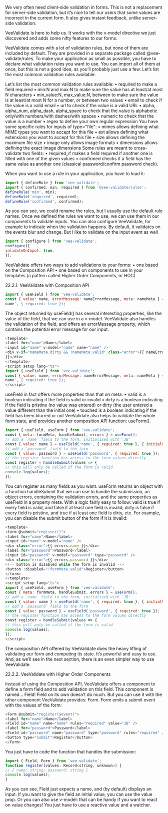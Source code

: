 
We very often need client-side validation in forms. This is not a replacement for server-side
validation, but it’s nice to tell our users that some values are incorrect in the current form. It also
gives instant feedback, unlike server-side validation.

VeeValidate is here to help us. It works with the v-model directive we just discovered and adds some
nifty features to our forms.

VeeValidate comes with a lot of validation rules, but none of them are included by default. They are
provided in a separate package called @vee-validate/rules. To make your application as small as
possible, you have to declare what validation rules you want to use. You can import all of them at
once, but this is not a good idea, as you’ll probably just use a few.
Let’s list the most common validation rules available:


Let’s list the most common validation rules available:
• required to make a field required
• min:N and max:N to make sure the value has at least/at most N characters
• min_value:N, max_value:N, between to make sure the value is at least/at most N for a number, or
between two values
• email to check if the value is a valid email
• url to check if the value is a valid URL
• alpha, alpha_num, alpha_dash, alpha_space to check that the value is alphabetic only/with
numbers/with dashes/with spaces
• numeric to check that the value is a number
• regex to define your own regular expression
You have some specific rules for inputs of type="file":
• mimes allows defining what MIME types you want to accept for this file
• ext allows defining what extensions you want to accept for this file
• size allows defining the maximum file size
• image only allows image formats
• dimensions allows defining the exact image dimensions
Some rules are meant to cross-validate two fields:
• required_if makes a field required if another one is filled with one of the given values
• confirmed checks if a field has the same value as another one (classical password/confirm
password check).

When you want to use a rule in your application, you have to load it:

```js
import { defineRule } from 'vee-validate';
import { confirmed, min, required } from '@vee-validate/rules';
defineRule('min', min);
defineRule('required', required);
defineRule('confirmed', confirmed);
```

As you can see, we could rename the rules, but I usually use the default rule names. Once we
defined the rules we want to use, we can use them in our components to validate inputs.
You can also configure VeeValidate, for example to indicate when the validation happens. By
default, it validates on the events blur and change. But I like to validate on the input event as well


```js
import { configure } from 'vee-validate';
configure({
validateOnInput: true,
});
```

VeeValidate offers two ways to add validations to your forms:
• one based on the Composition API
• one based on components to use in your templates (a pattern called Higher Order Components,
or HOC)

22.2.1. VeeValidate with Composition API

```js
import { useField } from 'vee-validate';
const { value: name, errorMessage: nameErrorMessage, meta: nameMeta } = useField('
name', { required: true });
```

The object returned by useField() has several interesting properties, like the value of the field, that
we can use in a v-model. VeeValidate also handles the validation of the field, and offers an
errorMessage property, which contains the potential error message for our input.

```js
<template>
<label for="name">Name</label>
<input id="name" v-model="name" name="name" />
<div v-if="nameMeta.dirty && !nameMeta.valid" class="error">{{ nameErrorMessage
}}</div>
</template>
<script setup lang="ts">
import { useField } from 'vee-validate';
const { value: name, errorMessage: nameErrorMessage, meta: nameMeta } = useField('
name', { required: true });
</script>
```

useField in fact offers more properties than that on meta:
• valid is a boolean indicating if the field is valid or invalid
• dirty is a boolean indicating if the field is pristine (no value was entered) or dirty (the user
entered a value different than the initial one)
• touched is a boolean indicating if the field has been blurred or not
VeeValidate also helps to validate the whole form state, and provides another composition API
function: useForm().

```js
import { useField, useForm } from 'vee-validate';
const { meta: formMeta, handleSubmit, errors } = useForm();
// add a `name` field to the form, initialized with 'JB'
const { value: name } = useField('name', { required: true }, { initialValue: 'JB' });
// add a `password` field to the form
const { value: password } = useField('password', { required: true });
// the register function has access to the form values directly
const register = handleSubmit(values => {
// this will only be called if the form is valid
console.log(values);
});
```

You can register as many fields as you want. useForm returns an object with a function handleSubmit
that we can use to handle the submission, an object errors, containing the validation errors, and
the same properties as useField in a property meta. With a logic fairly easy to follow: valid is true if
every field is valid, and false if at least one field is invalid; dirty is false if every field is pristine,
and true if at least one field is dirty, etc.
For example, you can disable the submit button of the form if it is invalid:

```js
<template>
<form @submit="register()">
<label for="name">Name</label>
<input id="name" v-model="name" />
<div class="error">{{ errors.name }}</div>
<label for="password">Password</label>
<input id="password" v-model="password" type="password" />
<div class="error">{{ errors.password }}</div>
<!-- button is disabled while the form is invalid -->
<button :disabled="!formMeta.valid">Register</button>
</form>
</template>
<script setup lang="ts">
import { useField, useForm } from 'vee-validate';
const { meta: formMeta, handleSubmit, errors } = useForm();
// add a `name` field to the form, initialized with 'JB'
const { value: name } = useField('name', { required: true }, { initialValue: 'JB' });
// add a `password` field to the form
const { value: password } = useField('password', { required: true });
// the register function has access to the form values directly
const register = handleSubmit(values => {
// this will only be called if the form is valid
console.log(values);
});
</script>
```

The composition API offered by VeeValidate does the heavy lifting of validating our form and
computing its state. It’s powerful and easy to use. And, as we’ll see in the next section, there is an
even simpler way to use VeeValidate.

22.2.2. VeeValidate with Higher Order Components

Instead of using the Composition API, VeeValidate offers a component to define a form field and to
add validation on this field. This component is named… Field! Field on its own doesn’t do much.
But you can use it with the other component VeeValidate provides: Form. Form emits a submit event
with the values of the form:

```js
<Form @submit="register($event)">
<label for="name">Name</label>
<Field id="name" name="name" rules="required" value="JB" />
<label for="password">Password</label>
<Field id="password" name="password" type="password" rules="required" />
<button type="submit">Register</button>
</Form>
```


You just have to code the function that handles the submission:

```js
import { Field, Form } from 'vee-validate';
function register(values: Record<string, unknown>) {
// { name: string; password: string }
console.log(values);
}
```

As you can see, Field just expects a name, and (by default) displays an input. If you want to give the
field an initial value, you can use the value prop. Or you can also use v-model: that can be handy if
you want to react on value changes! You just have to use a reactive value and a watcher.






